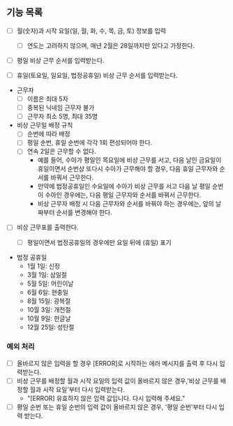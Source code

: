 ## 기능 목록

- [ ] 월(숫자)과 시작 요일(일, 월, 화, 수, 목, 금, 토) 정보를 입력
    - [ ] 연도는 고려하지 않으며, 매년 2월은 28일까지만 있다고 가정한다.

- [ ] 평일 비상 근무 순서를 입력받는다.

- [ ] 휴일(토요일, 일요일, 법정공휴일) 비상 근무 순서를 입력받는다.

- 근무자
    - [ ] 이름은 최대 5자
    - [ ] 중복된 닉네임 근무자 불가
    - [ ] 근무자 최소 5명, 최대 35명

- 비상 근무일 배정 규칙
    - [ ] 순번에 따라 배정
    - [ ] 평일 순번, 휴일 순번에 각각 1회 편성되어야 한다.
    - [ ] 연속 2일은 근무할 수 없다.
        - 예를 들어, 수아가 평일인 목요일에 비상 근무를 서고, 다음 날인 금요일이 휴일이면서 순번상 또다시 수아가 근무해야 할 경우,
          다음 휴일 근무자와 순서를 바꿔서 근무한다.
        - 만약에 법정공휴일인 수요일에 수아가 비상 근무를 서고 다음 날 평일 순번이 수아인 경우에는,
          다음 평일 근무자와 순서를 바꿔서 근무한다.
        - 비상 근무자 배정 시 다음 근무자와 순서를 바꿔야 하는 경우에는, 앞의 날짜부터 순서를 변경해야 한다.

- [ ] 비상 근무표를 출력한다.
    - [ ] 평일이면서 법정공휴일의 경우에만 요일 뒤에 (휴일) 표기


- 법정 공휴일
    - 1월 1일: 신정
    - 3월 1일: 삼일절
    - 5월 5일: 어린이날
    - 6월 6일: 현충일
    - 8월 15일: 광복절
    - 10월 3일: 개천절
    - 10월 9일: 한글날
    - 12월 25일: 성탄절

### 예외 처리

- [ ] 올바르지 않은 입력을 할 경우 [ERROR]로 시작하는 에러 메시지를 출력 후 다시 입력받는다.
- [ ] 비상 근무를 배정할 월과 시작 요일의 입력 값이 올바르지 않은 경우,'비상 근무를 배정할 월과 시작 요일'부터 다시 입력받는다.
    - "[ERROR] 유효하지 않은 입력 값입니다. 다시 입력해 주세요."
- [ ] 평일 순번 또는 휴일 순번의 입력 값이 올바르지 않은 경우, '평일 순번'부터 다시 입력 받는다.
